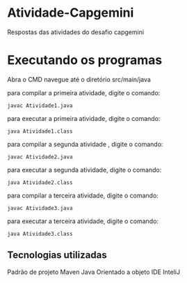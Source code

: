 # Atividade-Capgemini
 Respostas das atividades do desafio capgemini
<h1>Executando os programas</h1>
Abra o CMD navegue até o diretório src/main/java

para compilar a primeira atividade, digite o comando:
```shell script  
javac Atividade1.java
```
para executar a primeira atividade, digite o comando:
```shell script  
java Atividade1.class
```

para compilar a segunda atividade , digite o comando:
```shell script  
javac Atividade2.java
```
para executar a segunda atividade, digite o comando:
```shell script  
java Atividade2.class
```

para compilar a terceira atividade, digite o comando:
```shell script  
javac Atividade3.java
````
para executar a terceira atividade, digite o comando:
```shell script  
java Atividade3.class 
```

<h2>Tecnologias utilizadas</h2>

Padrão de projeto Maven
Java Orientado a objeto
IDE InteliJ
